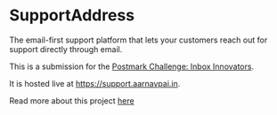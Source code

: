 # SupportAddress

The email-first support platform that lets your customers reach out for support directly through email.

This is a submission for the [Postmark Challenge: Inbox Innovators](https://dev.to/challenges/postmark).

It is hosted live at <https://support.aarnavpai.in>.

Read more about this project [here](https://dev.to/arnu515/supportaddress-an-email-first-support-platform-1lo5)
